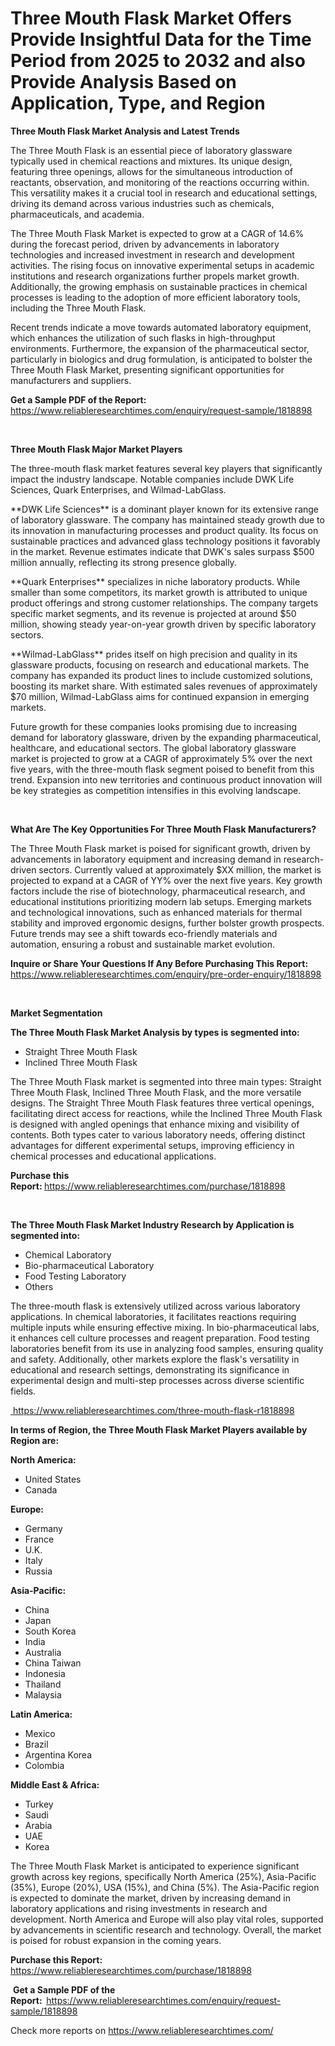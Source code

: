 <p><h1>Three Mouth Flask Market Offers Provide Insightful Data for the Time Period from 2025 to 2032 and also Provide Analysis Based on Application, Type, and Region</h1></p><p><strong>Three Mouth Flask Market Analysis and Latest Trends</strong></p>
<p><p>The Three Mouth Flask is an essential piece of laboratory glassware typically used in chemical reactions and mixtures. Its unique design, featuring three openings, allows for the simultaneous introduction of reactants, observation, and monitoring of the reactions occurring within. This versatility makes it a crucial tool in research and educational settings, driving its demand across various industries such as chemicals, pharmaceuticals, and academia.</p><p>The Three Mouth Flask Market is expected to grow at a CAGR of 14.6% during the forecast period, driven by advancements in laboratory technologies and increased investment in research and development activities. The rising focus on innovative experimental setups in academic institutions and research organizations further propels market growth. Additionally, the growing emphasis on sustainable practices in chemical processes is leading to the adoption of more efficient laboratory tools, including the Three Mouth Flask. </p><p>Recent trends indicate a move towards automated laboratory equipment, which enhances the utilization of such flasks in high-throughput environments. Furthermore, the expansion of the pharmaceutical sector, particularly in biologics and drug formulation, is anticipated to bolster the Three Mouth Flask Market, presenting significant opportunities for manufacturers and suppliers.</p></p>
<p><strong>Get a Sample PDF of the Report:&nbsp;</strong> <a href="https://www.reliableresearchtimes.com/enquiry/request-sample/1818898?utm_campaign=2181&utm_medium=2&utm_source=Github&utm_content=ia&utm_term=05042025&utm_id=three-mouth-flask">https://www.reliableresearchtimes.com/enquiry/request-sample/1818898</a></p>
<p>&nbsp;</p>
<p><strong>Three Mouth Flask Major Market Players</strong></p>
<p><p>The three-mouth flask market features several key players that significantly impact the industry landscape. Notable companies include DWK Life Sciences, Quark Enterprises, and Wilmad-LabGlass.</p><p>**DWK Life Sciences** is a dominant player known for its extensive range of laboratory glassware. The company has maintained steady growth due to its innovation in manufacturing processes and product quality. Its focus on sustainable practices and advanced glass technology positions it favorably in the market. Revenue estimates indicate that DWK's sales surpass $500 million annually, reflecting its strong presence globally.</p><p>**Quark Enterprises** specializes in niche laboratory products. While smaller than some competitors, its market growth is attributed to unique product offerings and strong customer relationships. The company targets specific market segments, and its revenue is projected at around $50 million, showing steady year-on-year growth driven by specific laboratory sectors.</p><p>**Wilmad-LabGlass** prides itself on high precision and quality in its glassware products, focusing on research and educational markets. The company has expanded its product lines to include customized solutions, boosting its market share. With estimated sales revenues of approximately $70 million, Wilmad-LabGlass aims for continued expansion in emerging markets.</p><p>Future growth for these companies looks promising due to increasing demand for laboratory glassware, driven by the expanding pharmaceutical, healthcare, and educational sectors. The global laboratory glassware market is projected to grow at a CAGR of approximately 5% over the next five years, with the three-mouth flask segment poised to benefit from this trend. Expansion into new territories and continuous product innovation will be key strategies as competition intensifies in this evolving landscape.</p></p>
<p>&nbsp;</p>
<p><strong>What Are The Key Opportunities For Three Mouth Flask Manufacturers?</strong></p>
<p><p>The Three Mouth Flask market is poised for significant growth, driven by advancements in laboratory equipment and increasing demand in research-driven sectors. Currently valued at approximately $XX million, the market is projected to expand at a CAGR of YY% over the next five years. Key growth factors include the rise of biotechnology, pharmaceutical research, and educational institutions prioritizing modern lab setups. Emerging markets and technological innovations, such as enhanced materials for thermal stability and improved ergonomic designs, further bolster growth prospects. Future trends may see a shift towards eco-friendly materials and automation, ensuring a robust and sustainable market evolution.</p></p>
<p><strong>Inquire or Share Your Questions If Any Before Purchasing This Report:</strong> <a href="https://www.reliableresearchtimes.com/enquiry/pre-order-enquiry/1818898?utm_campaign=2181&utm_medium=2&utm_source=Github&utm_content=ia&utm_term=05042025&utm_id=three-mouth-flask">https://www.reliableresearchtimes.com/enquiry/pre-order-enquiry/1818898</a></p>
<p>&nbsp;</p>
<p><strong>Market Segmentation</strong></p>
<p><strong>The Three Mouth Flask Market Analysis by types is segmented into:</strong></p>
<p><ul><li>Straight Three Mouth Flask</li><li>Inclined Three Mouth Flask</li></ul></p>
<p><p>The Three Mouth Flask market is segmented into three main types: Straight Three Mouth Flask, Inclined Three Mouth Flask, and the more versatile designs. The Straight Three Mouth Flask features three vertical openings, facilitating direct access for reactions, while the Inclined Three Mouth Flask is designed with angled openings that enhance mixing and visibility of contents. Both types cater to various laboratory needs, offering distinct advantages for different experimental setups, improving efficiency in chemical processes and educational applications.</p></p>
<p><strong>Purchase this Report:&nbsp;</strong><a href="https://www.reliableresearchtimes.com/purchase/1818898?utm_campaign=2181&utm_medium=2&utm_source=Github&utm_content=ia&utm_term=05042025&utm_id=three-mouth-flask">https://www.reliableresearchtimes.com/purchase/1818898</a></p>
<p>&nbsp;</p>
<p><strong>The Three Mouth Flask Market Industry Research by Application is segmented into:</strong></p>
<p><ul><li>Chemical Laboratory</li><li>Bio-pharmaceutical Laboratory</li><li>Food Testing Laboratory</li><li>Others</li></ul></p>
<p><p>The three-mouth flask is extensively utilized across various laboratory applications. In chemical laboratories, it facilitates reactions requiring multiple inputs while ensuring effective mixing. In bio-pharmaceutical labs, it enhances cell culture processes and reagent preparation. Food testing laboratories benefit from its use in analyzing food samples, ensuring quality and safety. Additionally, other markets explore the flask's versatility in educational and research settings, demonstrating its significance in experimental design and multi-step processes across diverse scientific fields.</p></p>
<p><a href="https://www.reliableresearchtimes.com/three-mouth-flask-r1818898?utm_campaign=2181&utm_medium=2&utm_source=Github&utm_content=ia&utm_term=05042025&utm_id=three-mouth-flask">&nbsp;https://www.reliableresearchtimes.com/three-mouth-flask-r1818898</a></p>
<p><strong>In terms of Region, the Three Mouth Flask Market Players available by Region are:</strong></p>
<p>
    <p> <strong> North America: </strong>
        <ul>
            <li>United States</li>
            <li>Canada</li>
        </ul>
        </p> 
    <p> <strong> Europe: </strong>
        <ul>
            <li>Germany</li>
            <li>France</li>
            <li>U.K.</li>
            <li>Italy</li>
            <li>Russia</li>
        </ul>
        </p> 
    <p> <strong> Asia-Pacific: </strong>
        <ul>
            <li>China</li>
            <li>Japan</li>
            <li>South Korea</li>
            <li>India</li>
            <li>Australia</li>
            <li>China Taiwan</li>
            <li>Indonesia</li>
            <li>Thailand</li>
            <li>Malaysia</li>
        </ul>
        </p> 
    <p> <strong> Latin America: </strong>
        <ul>
            <li>Mexico</li>
            <li>Brazil</li>
            <li>Argentina Korea</li>
            <li>Colombia</li>
        </ul>
        </p> 
    <p> <strong> Middle East & Africa: </strong>
        <ul>
            <li>Turkey</li>
            <li>Saudi</li>
            <li>Arabia</li>
            <li>UAE</li>
            <li>Korea</li>
        </ul>
    </p>
    </p>
<p><p>The Three Mouth Flask Market is anticipated to experience significant growth across key regions, specifically North America (25%), Asia-Pacific (35%), Europe (20%), USA (15%), and China (5%). The Asia-Pacific region is expected to dominate the market, driven by increasing demand in laboratory applications and rising investments in research and development. North America and Europe will also play vital roles, supported by advancements in scientific research and technology. Overall, the market is poised for robust expansion in the coming years.</p></p>
<p><strong>Purchase this Report: </strong><a href="https://www.reliableresearchtimes.com/purchase/1818898?utm_campaign=2181&utm_medium=2&utm_source=Github&utm_content=ia&utm_term=05042025&utm_id=three-mouth-flask">https://www.reliableresearchtimes.com/purchase/1818898</a></p>
<p>&nbsp;<strong>Get a Sample PDF of the Report:&nbsp;&nbsp;</strong><a href="https://www.reliableresearchtimes.com/enquiry/request-sample/1818898?utm_campaign=2181&utm_medium=2&utm_source=Github&utm_content=ia&utm_term=05042025&utm_id=three-mouth-flask">https://www.reliableresearchtimes.com/enquiry/request-sample/1818898</a></p>
<p><strong></strong></p>
<p>Check more reports on <a href="https://www.reliableresearchtimes.com/?utm_campaign=2181&utm_medium=2&utm_source=Github&utm_content=ia&utm_term=05042025&utm_id=three-mouth-flask">https://www.reliableresearchtimes.com/</a></p>